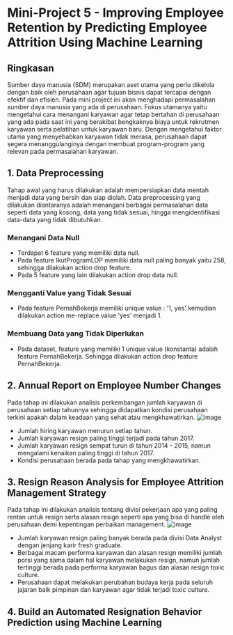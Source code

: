 # Mini-Project 5 - Improving Employee Retention by Predicting Employee Attrition Using Machine Learning
## Ringkasan
Sumber daya manusia (SDM) merupakan aset utama yang perlu dikelola dengan baik oleh perusahaan agar tujuan bisnis dapat tercapai dengan efektif dan efisien. Pada mini project ini akan menghadapi permasalahan sumber daya manusia yang ada di perusahaan. Fokus utamanya yaitu  mengetahui cara menangani karyawan agar tetap bertahan di perusahaan yang ada pada saat ini yang berakibat bengkaknya biaya untuk rekrutmen karyawan serta pelatihan untuk karyawan baru. Dengan mengetahui faktor utama yang menyebabkan karyawan tidak merasa, perusahaan dapat segera menanggulanginya dengan membuat program-program yang relevan pada permasalahan karyawan. 
## 1. Data Preprocessing
Tahap awal yang harus dilakukan adalah mempersiapkan data mentah menjadi data yang bersih dan siap diolah. Data preprocessing yang dilakukan diantaranya adalah menangani berbagai permasalahan data seperti data yang kosong, data yang tidak sesuai, hingga mengidentifikasi data-data yang tidak dibutuhkan.
### Menangani Data Null
- Terdapat 6 feature yang memiliki data null.
- Pada feature IkutProgramLOP memiliki data null paling banyak yaitu 258, sehingga dilakukan action drop feature.
- Pada 5 feature yang lain dilakukan action drop data null.
### Mengganti Value yang Tidak Sesuai
- Pada feature PernahBekerja memiliki unique value : '1, yes' kemudian dilakukan action me-replace value 'yes' menjadi 1.
### Membuang Data yang Tidak Diperlukan
- Pada dataset, feature yang memiliki 1 unique value (konstanta) adalah feature PernahBekerja. Sehingga dilakukan action drop feature PernahBekerja.

## 2. Annual Report on Employee Number Changes
Pada tahap ini dilakukan analisis perkembangan jumlah karyawan di perusahaan setiap tahunnya sehingga didapatkan kondisi perusahaan terkini apakah dalam keadaan yang sehat atau mengkhawatirkan.
![image](https://github.com/hadasadida/Mini-Project-5-Improving-Employee-Retention-by-Predicting-Employee-Attrition-Using-Machine-Learning/assets/124650679/31b616a8-9c91-46c6-a8c8-1a515163d3e3)
- Jumlah hiring karyawan menurun setiap tahun.
- Jumlah karyawan resign paling tinggi terjadi pada tahun 2017.
- Jumlah karyawan resign sempat turun di tahun 2014 - 2015, namun mengalami kenaikan paling tinggi di tahun 2017.
- Kondisi perusahaan berada pada tahap yang mengkhawatirkan.

## 3. Resign Reason Analysis for Employee Attrition Management Strategy
Pada tahap ini dilakukan analisis tentang divisi pekerjaan apa yang paling rentan untuk resign serta alasan resign seperti apa yang bisa di handle oleh perusahaan demi kepentingan perbaikan management.
![image](https://github.com/hadasadida/Mini-Project-5-Improving-Employee-Retention-by-Predicting-Employee-Attrition-Using-Machine-Learning/assets/124650679/d412584c-88f5-4f55-93fb-82817e0c646f)
- Jumlah karyawan resign paling banyak berada pada divisi Data Analyst dengan jenjang karir fresh graduate.
- Berbagai macam performa karyawan dan alasan resign memiliki jumlah porsi yang sama dalam hal karyawan melakukan resign, namun jumlah tertinggi berada pada performa karyawan bagus dan alasan resign toxic culture.
- Perusahaan dapat melakukan perubahan budaya kerja pada seluruh jajaran baik pimpinan dan karyawan agar tidak terjadi toxic culture.

## 4. Build an Automated Resignation Behavior Prediction using Machine Learning

